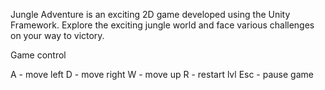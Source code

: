 Jungle Adventure is an exciting 2D game developed using the Unity Framework. Explore the exciting jungle world and face various challenges on your way to victory.

Game control

A - move left 
D - move right
W - move up
R - restart lvl
Esc - pause game
